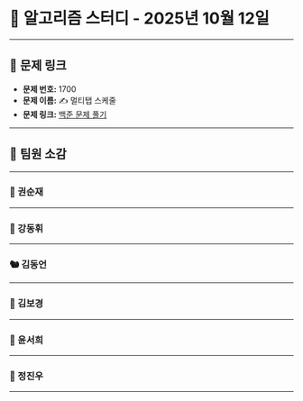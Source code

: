 # 📘 알고리즘 스터디 - 2025년 10월 12일

---

## 🔗 문제 링크

- **문제 번호:** 1700
- **문제 이름:** ✍️ 멀티탭 스케줄
- **문제 링크:** [백준 문제 풀기](https://www.acmicpc.net/problem/1700)

---

## 💬 팀원 소감

---

### 🐥 권순재

> 

---

### 🐰 강동휘

> 

---

### 🐿️ 김동언

> 

---

### 🐺 김보경

> 

---

### 🦊 윤서희

> 

---

### 🐳 정진우

> 

---

